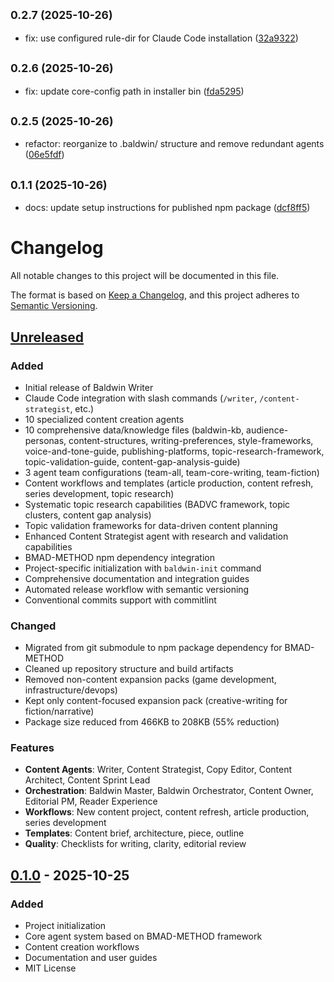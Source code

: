 ## <small>0.2.7 (2025-10-26)</small>

- fix: use configured rule-dir for Claude Code installation ([32a9322](https://github.com/Ricoledan/baldwin-writer/commit/32a9322))

## <small>0.2.6 (2025-10-26)</small>

- fix: update core-config path in installer bin ([fda5295](https://github.com/Ricoledan/baldwin-writer/commit/fda5295))

## <small>0.2.5 (2025-10-26)</small>

- refactor: reorganize to .baldwin/ structure and remove redundant agents ([06e5fdf](https://github.com/Ricoledan/baldwin-writer/commit/06e5fdf))

## <small>0.1.1 (2025-10-26)</small>

- docs: update setup instructions for published npm package ([dcf8ff5](https://github.com/Ricoledan/baldwin-writer/commit/dcf8ff5))

# Changelog

All notable changes to this project will be documented in this file.

The format is based on [Keep a Changelog](https://keepachangelog.com/en/1.0.0/),
and this project adheres to [Semantic Versioning](https://semver.org/spec/v2.0.0.html).

## [Unreleased]

### Added

- Initial release of Baldwin Writer
- Claude Code integration with slash commands (`/writer`, `/content-strategist`, etc.)
- 10 specialized content creation agents
- 10 comprehensive data/knowledge files (baldwin-kb, audience-personas, content-structures, writing-preferences, style-frameworks, voice-and-tone-guide, publishing-platforms, topic-research-framework, topic-validation-guide, content-gap-analysis-guide)
- 3 agent team configurations (team-all, team-core-writing, team-fiction)
- Content workflows and templates (article production, content refresh, series development, topic research)
- Systematic topic research capabilities (BADVC framework, topic clusters, content gap analysis)
- Topic validation frameworks for data-driven content planning
- Enhanced Content Strategist agent with research and validation capabilities
- BMAD-METHOD npm dependency integration
- Project-specific initialization with `baldwin-init` command
- Comprehensive documentation and integration guides
- Automated release workflow with semantic versioning
- Conventional commits support with commitlint

### Changed

- Migrated from git submodule to npm package dependency for BMAD-METHOD
- Cleaned up repository structure and build artifacts
- Removed non-content expansion packs (game development, infrastructure/devops)
- Kept only content-focused expansion pack (creative-writing for fiction/narrative)
- Package size reduced from 466KB to 208KB (55% reduction)

### Features

- **Content Agents**: Writer, Content Strategist, Copy Editor, Content Architect, Content Sprint Lead
- **Orchestration**: Baldwin Master, Baldwin Orchestrator, Content Owner, Editorial PM, Reader Experience
- **Workflows**: New content project, content refresh, article production, series development
- **Templates**: Content brief, architecture, piece, outline
- **Quality**: Checklists for writing, clarity, editorial review

## [0.1.0] - 2025-10-25

### Added

- Project initialization
- Core agent system based on BMAD-METHOD framework
- Content creation workflows
- Documentation and user guides
- MIT License

[Unreleased]: https://github.com/ricoledan/baldwin-writer/compare/v0.1.0...HEAD
[0.1.0]: https://github.com/ricoledan/baldwin-writer/releases/tag/v0.1.0
